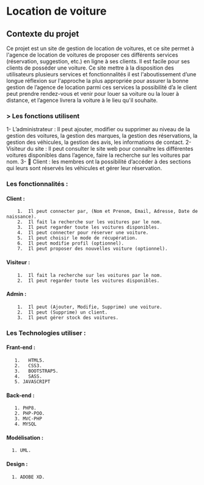 # Location de voiture
## Contexte du projet

Ce projet est un site de gestion de location de voitures, et ce site permet à l'agence de location de voitures de proposer ces différents services (réservation, suggestion, etc.) en ligne à ses clients. Il est facile pour ses clients de posséder une voiture.
Ce site mettre à la disposition des utilisateurs plusieurs services et fonctionnalités   il est l'aboutissement d’une longue réflexion sur l'approche la plus appropriée pour assurer la bonne gestion de l’agence de location parmi ces services la possibilité d’a le client peut prendre rendez-vous et venir pour louer sa voiture ou la louer à distance, et l’agence livrera la voiture à le lieu qu'il souhaite.
### >	Les fonctions utilisent
1- 	L’administrateur : Il peut ajouter, modifier ou supprimer au niveau de la gestion des voitures, la gestion des marques, la gestion des réservations, la gestion des véhicules, la gestion des avis, les informations de contact.
2-  Visiteur du site : Il peut consulter le site web pour connaître les différentes voitures disponibles dans l’agence, faire la recherche sur les voitures par nom.
3- 	Client : les membres ont la possibilité d’accéder à des sections qui leurs sont réservés les véhicules et gérer leur réservation.
### Les fonctionnalités :
#### Client :
        1.	Il peut connecter par, (Nom et Prenom, Email, Adresse, Date de naissance).
        2.	Il fait la recherche sur les voitures par le nom.
        3.	Il peut regarder toute les voitures disponibles.
        4.	Il peut connecter pour réserver une voiture.
        5.	Il peut choisir le mode de récupération.
        6.	Il peut modifie profil (optionnel).
        7.	Il peut proposer des nouvelles voiture (optionnel).
#### Visiteur :
        1.	Il fait la recherche sur les voitures par le nom.
        2.	Il peut regarder toute les voitures disponibles.
#### Admin :
        1.	Il peut (Ajouter, Modifie, Supprime) une voiture.
        2.	Il peut (Supprime) un client.
        3.	Il peut gérer stock des voitures.
### Les Technologies utiliser :
 #### Frant-end :
       1.	HTML5.
       2.	CSS3.
       3.	BOOTSTRAP5.
       4.	SASS.
       5. JAVASCRIPT
 #### Back-end :
       1. PHP8.
       2. PHP-POO.
       3. MVC-PHP
       4. MYSQL
 #### Modélisation :
      1. UML.
 #### Design :
      1. ADOBE XD.
